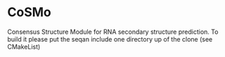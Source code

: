 # CoSMo
Consensus Structure Module for RNA secondary structure prediction. 
To build it please put the seqan include one directory up of the clone (see CMakeList)
